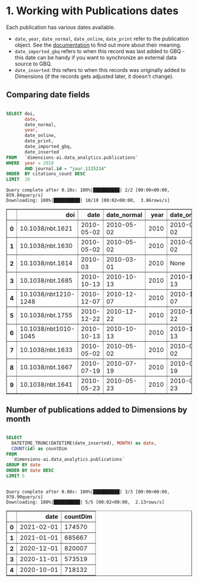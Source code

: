 # 1. Working with Publications dates 

Each publication has various dates available. 

* `date`, `year`, `date_normal`, `date_online`, `date_print` refer to the publication object. See the [documentation](https://docs.dimensions.ai/bigquery/datasource-publications.html) to find out more about their meaning. 
* `date_imported_gbq` refers to when this record was last added to GBQ - this date can be handy if you want to synchronize an external data source to GBQ. 
* `date_inserted`: this refers to when this records was originally added to Dimensions (if the records gets adjusted later, it doesn't change). 

## Comparing date fields


```sql

SELECT doi,
       date,
       date_normal,
       year,
       date_online,
       date_print,
       date_imported_gbq,
       date_inserted
FROM   `dimensions-ai.data_analytics.publications`
WHERE  year = 2010
       AND journal.id = "jour.1115214"
ORDER  BY citations_count DESC
LIMIT  10 
```

    Query complete after 0.10s: 100%|██████████| 2/2 [00:00<00:00, 859.84query/s]                         
    Downloading: 100%|██████████| 10/10 [00:02<00:00,  3.86rows/s]





<div>
<style scoped>
    .dataframe tbody tr th:only-of-type {
        vertical-align: middle;
    }

    .dataframe tbody tr th {
        vertical-align: top;
    }

    .dataframe thead th {
        text-align: right;
    }
</style>
<table border="1" class="dataframe">
  <thead>
    <tr style="text-align: right;">
      <th></th>
      <th>doi</th>
      <th>date</th>
      <th>date_normal</th>
      <th>year</th>
      <th>date_online</th>
      <th>date_print</th>
      <th>date_imported_gbq</th>
      <th>date_inserted</th>
    </tr>
  </thead>
  <tbody>
    <tr>
      <th>0</th>
      <td>10.1038/nbt.1621</td>
      <td>2010-05-02</td>
      <td>2010-05-02</td>
      <td>2010</td>
      <td>2010-05-02</td>
      <td>2010-05</td>
      <td>2021-02-10 01:09:29+00:00</td>
      <td>2017-08-31 12:50:56+00:00</td>
    </tr>
    <tr>
      <th>1</th>
      <td>10.1038/nbt.1630</td>
      <td>2010-05-02</td>
      <td>2010-05-02</td>
      <td>2010</td>
      <td>2010-05-02</td>
      <td>2010-05</td>
      <td>2021-02-10 01:09:29+00:00</td>
      <td>2017-08-31 12:50:56+00:00</td>
    </tr>
    <tr>
      <th>2</th>
      <td>10.1038/nbt.1614</td>
      <td>2010-03</td>
      <td>2010-03-01</td>
      <td>2010</td>
      <td>None</td>
      <td>2010-03</td>
      <td>2021-02-10 01:09:29+00:00</td>
      <td>2017-08-31 12:50:56+00:00</td>
    </tr>
    <tr>
      <th>3</th>
      <td>10.1038/nbt.1685</td>
      <td>2010-10-13</td>
      <td>2010-10-13</td>
      <td>2010</td>
      <td>2010-10-13</td>
      <td>2010-10</td>
      <td>2021-02-10 00:53:56+00:00</td>
      <td>2017-08-31 12:50:56+00:00</td>
    </tr>
    <tr>
      <th>4</th>
      <td>10.1038/nbt1210-1248</td>
      <td>2010-12-07</td>
      <td>2010-12-07</td>
      <td>2010</td>
      <td>2010-12-07</td>
      <td>2010-12</td>
      <td>2021-02-10 00:53:56+00:00</td>
      <td>2017-08-31 12:50:56+00:00</td>
    </tr>
    <tr>
      <th>5</th>
      <td>10.1038/nbt.1755</td>
      <td>2010-12-22</td>
      <td>2010-12-22</td>
      <td>2010</td>
      <td>2010-12-22</td>
      <td>2011-02</td>
      <td>2021-02-10 01:09:29+00:00</td>
      <td>2017-08-31 12:50:56+00:00</td>
    </tr>
    <tr>
      <th>6</th>
      <td>10.1038/nbt1010-1045</td>
      <td>2010-10-13</td>
      <td>2010-10-13</td>
      <td>2010</td>
      <td>2010-10-13</td>
      <td>2010-10</td>
      <td>2021-02-10 00:53:56+00:00</td>
      <td>2017-08-31 12:50:56+00:00</td>
    </tr>
    <tr>
      <th>7</th>
      <td>10.1038/nbt.1633</td>
      <td>2010-05-02</td>
      <td>2010-05-02</td>
      <td>2010</td>
      <td>2010-05-02</td>
      <td>2010-05</td>
      <td>2021-02-10 00:53:56+00:00</td>
      <td>2017-08-31 12:50:56+00:00</td>
    </tr>
    <tr>
      <th>8</th>
      <td>10.1038/nbt.1667</td>
      <td>2010-07-19</td>
      <td>2010-07-19</td>
      <td>2010</td>
      <td>2010-07-19</td>
      <td>2010-08</td>
      <td>2021-02-10 01:09:29+00:00</td>
      <td>2017-08-31 12:50:56+00:00</td>
    </tr>
    <tr>
      <th>9</th>
      <td>10.1038/nbt.1641</td>
      <td>2010-05-23</td>
      <td>2010-05-23</td>
      <td>2010</td>
      <td>2010-05-23</td>
      <td>2010-06</td>
      <td>2021-02-10 00:53:56+00:00</td>
      <td>2017-08-31 12:50:56+00:00</td>
    </tr>
  </tbody>
</table>
</div>



## Number of publications added to Dimensions by month


```sql

SELECT 
  DATETIME_TRUNC(DATETIME(date_inserted), MONTH) as date,
  COUNT(id) as countDim
FROM
  `dimensions-ai.data_analytics.publications`
GROUP BY date  
ORDER BY date DESC
LIMIT 5



```

    Query complete after 0.00s: 100%|██████████| 3/3 [00:00<00:00, 970.90query/s]                         
    Downloading: 100%|██████████| 5/5 [00:02<00:00,  2.13rows/s]





<div>
<style scoped>
    .dataframe tbody tr th:only-of-type {
        vertical-align: middle;
    }

    .dataframe tbody tr th {
        vertical-align: top;
    }

    .dataframe thead th {
        text-align: right;
    }
</style>
<table border="1" class="dataframe">
  <thead>
    <tr style="text-align: right;">
      <th></th>
      <th>date</th>
      <th>countDim</th>
    </tr>
  </thead>
  <tbody>
    <tr>
      <th>0</th>
      <td>2021-02-01</td>
      <td>174570</td>
    </tr>
    <tr>
      <th>1</th>
      <td>2021-01-01</td>
      <td>685667</td>
    </tr>
    <tr>
      <th>2</th>
      <td>2020-12-01</td>
      <td>820007</td>
    </tr>
    <tr>
      <th>3</th>
      <td>2020-11-01</td>
      <td>573519</td>
    </tr>
    <tr>
      <th>4</th>
      <td>2020-10-01</td>
      <td>718132</td>
    </tr>
  </tbody>
</table>
</div>



